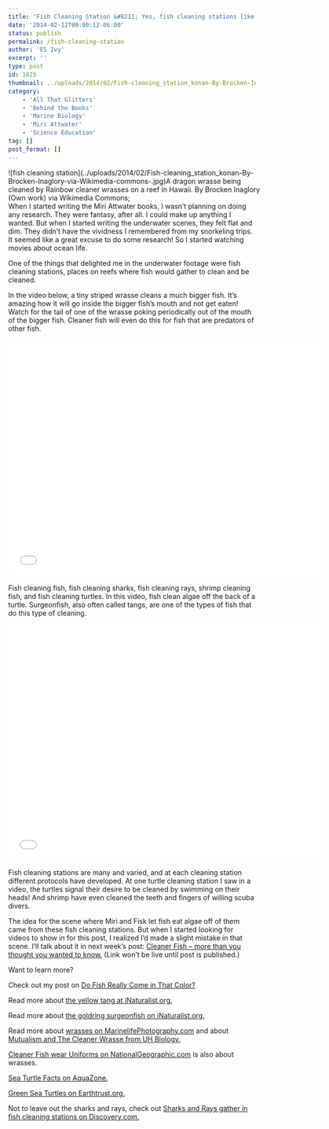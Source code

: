 ```yaml
---
title: 'Fish Cleaning Station &#8211; Yes, fish cleaning stations like in Miri Attwater and All That Glitters really exist'
date: '2014-02-12T09:00:12-06:00'
status: publish
permalink: /fish-cleaning-station
author: 'ES Ivy'
excerpt: ''
type: post
id: 1825
thumbnail: ../uploads/2014/02/Fish-cleaning_station_konan-By-Brocken-Inaglory-via-Wikimedia-commons-150x150.jpg
category:
    - 'All That Glitters'
    - 'Behind the Books'
    - 'Marine Biology'
    - 'Miri Attwater'
    - 'Science Education'
tag: []
post_format: []
---
```

<div class="wp-caption alignleft" id="attachment_1817" style="width: 522px">![fish cleaning station](../uploads/2014/02/Fish-cleaning_station_konan-By-Brocken-Inaglory-via-Wikimedia-commons-.jpg)A dragon wrasse being cleaned by Rainbow cleaner wrasses on a reef in Hawaii. By Brocken Inaglory (Own work) via Wikimedia Commons;

</div>When I started writing the Miri Attwater books, I wasn’t planning on doing any research. They were fantasy, after all. I could make up anything I wanted. But when I started writing the underwater scenes, they felt flat and dim. They didn’t have the vividness I remembered from my snorkeling trips. It seemed like a great excuse to do some research! So I started watching movies about ocean life.

One of the things that delighted me in the underwater footage were fish cleaning stations, places on reefs where fish would gather to clean and be cleaned.

In the video below, a tiny striped wrasse cleans a much bigger fish. It’s amazing how it will go inside the bigger fish’s mouth and not get eaten! Watch for the tail of one of the wrasse poking periodically out of the mouth of the bigger fish. Cleaner fish will even do this for fish that are predators of other fish.  
<iframe allowfullscreen="allowfullscreen" frameborder="0" height="480" src="//www.youtube.com/embed/NOg5XKpArc0?rel=0" width="640"></iframe>

Fish cleaning fish, fish cleaning sharks, fish cleaning rays, shrimp cleaning fish, and fish cleaning turtles. In this video, fish clean algae off the back of a turtle. Surgeonfish, also often called tangs, are one of the types of fish that do this type of cleaning.  
<iframe allowfullscreen="allowfullscreen" frameborder="0" height="480" src="//www.youtube.com/embed/WOnh8wJ-Slc?rel=0" width="640"></iframe>

Fish cleaning stations are many and varied, and at each cleaning station different protocols have developed. At one turtle cleaning station I saw in a video, the turtles signal their desire to be cleaned by swimming on their heads! And shrimp have even cleaned the teeth and fingers of willing scuba divers.

The idea for the scene where Miri and Fisk let fish eat algae off of them came from these fish cleaning stations. But when I started looking for videos to show in for this post, I realized I’d made a slight mistake in that scene. I’ll talk about it in next week’s post: [Cleaner Fish – more than you thought you wanted to know.](http://192.168.1.34:4945/?p=1827) (Link won’t be live until post is published.)

Want to learn more?

Check out my post on [Do Fish Really Come in That Color?](http://192.168.1.34:4945/education/do-fish-really-come-that-color-yep-they-do/)

Read more about [the yellow tang at iNaturalist.org.](http://www.inaturalist.org/taxa/52459-Zebrasoma-flavescens)

Read more about [the goldring surgeonfish on iNaturalist.org.](http://www.inaturalist.org/taxa/47617-Ctenochaetus-strigosus)

Read more about [wrasses on MarinelifePhotography.com](http://www.marinelifephotography.com/fishes/wrasses/wrasses.htm) and about [Mutualism and The Cleaner Wrasse from UH Biology.](http://uhbiology.kahikai.org/?p=611)

[Cleaner Fish wear Uniforms on NationalGeographic.com](http://news.nationalgeographic.com/news/2009/08/090820-cleaner-fish.html) is also about wrasses.

[Sea Turtle Facts on AquaZone.](http://www.aquazonescuba.com/sea-turtle-facts1.html)

[Green Sea Turtles on Earthtrust.org.](http://earthtrust.org/wlcurric/turtles.html)

Not to leave out the sharks and rays, check out [Sharks and Rays gather in fish cleaning stations on Discovery.com.](http://news.discovery.com/animals/sharks/sharks-and-rays-gather-in-fish-cleaning-stations.htm)